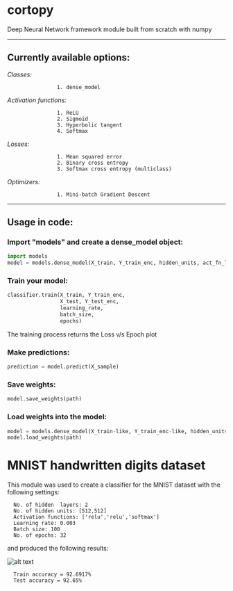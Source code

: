 # cortopy
Deep Neural Network framework module built from scratch with numpy 

---

## Currently available options:

*Classes:*   

                    1. dense_model


*Activation functions:*

                    1. ReLU
                    2. Sigmoid                         
                    3. Hyperbolic tangent                       
                    4. Softmax
                       
*Losses:*              

                    1. Mean squared error
                    2. Binary cross entropy
                    3. Softmax cross entropy (multiclass)
                       
*Optimizers:*      

                    1. Mini-batch Gradient Descent
                      
---  

## Usage in code:

### Import "models" and create a dense_model object:
```python
import models
model = models.dense_model(X_train, Y_train_enc, hidden_units, act_fn_list, cost)
```

### Train your model:
```python
classifier.train(X_train, Y_train_enc,
                 X_test, Y_test_enc,
                 learning_rate,     
                 batch_size,  
                 epochs)
```
The training process returns the Loss v/s Epoch plot

### Make predictions:
```python
prediction = model.predict(X_sample)
```

### Save weights:
```python
model.save_weights(path)
```

### Load weights into the model:
```python
model = models.dense_model(X_train-like, Y_train_enc-like, hidden_units, act_fn_list, cost)
model.load_weights(path)
```

# MNIST handwritten digits dataset
This module was used to create a classifier for the MNIST dataset with the following settings:

      No. of hidden  layers: 2
      No. of hidden units: [512,512]
      Activation functions: ['relu','relu','softmax']
      Learning rate: 0.003
      Batch size: 100
      No. of epochs: 32

and produced the following results:

![alt text](https://github.com/c0rtis/cortopy/blob/master/results/mnist-error_plot.png "Loss plot") 
      
      Train accuracy = 92.6917%
      Test accuracy = 92.65%

